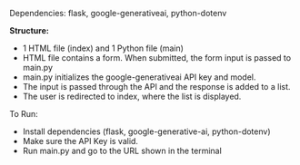 Dependencies: flask, google-generativeai, python-dotenv

**Structure:**

- 1 HTML file (index) and 1 Python file (main)
- HTML file contains a form. When submitted, the form input is passed to main.py
- main.py initializes the google-generativeai API key and model.
- The input is passed through the API and the response is added to a list.
- The user is redirected to index, where the list is displayed.

To Run:
- Install dependencies (flask, google-generative-ai, python-dotenv)
- Make sure the API Key is valid.
- Run main.py and go to the URL shown in the terminal
